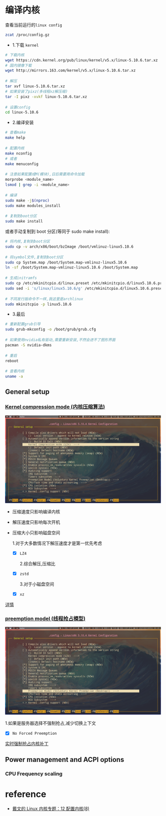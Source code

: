 # 编译内核

查看当前运行的`linux config`

```bash
zcat /proc/config.gz
```

- 1.下载 `kernel`

```bash
# 下载内核
wget https://cdn.kernel.org/pub/linux/kernel/v5.x/linux-5.10.6.tar.xz
# 国内镜像下载
wget http://mirrors.163.com/kernel/v5.x/linux-5.10.6.tar.xz

# 解压
tar xvf linux-5.10.6.tar.xz
# 如果安装了pixz(多线程xz解压缩)
tar -I pixz -xvkf linux-5.10.6.tar.xz

# 设置config
cd linux-5.10.6
```

- 2.编译安装

```bash
# 查看make
make help

# 配置内核
make nconfig
# 或者
make menuconfig

# 注意如果配置成M(模块),日后需要用命令加载
morprobe <module_name>
lsmod | grep -i <module_name>

# 编译
sudo make -j$(nproc)
sudo make modules_install

# 复制到boot分区
sudo make install
```

或者手动复制到 boot 分区(等同于 sudo make install):

```bash
# 将内核,复制到boot分区
sudo cp -v arch/x86/boot/bzImage /boot/vmlinuz-linux5.10.6

# 将symbol文件,复制到boot分区
sudo cp System.map /boot/System.map-vmlinuz-linux5.10.6
ln -sf /boot/System.map-vmlinuz-linux5.10.6 /boot/System.map

# 生成initramfs
sudo cp /etc/mkinitcpio.d/linux.preset /etc/mkinitcpio.d/linux5.10.6.preset
sudo sed -i 's/linux/linux5.10.6/g' /etc/mkinitcpio.d/linux5.10.6.preset

# 不同发行版命令不一样,我这里是archlinux
sudo mkinitcpio -p linux5.10.6
```

- 3.最后

```bash
# 重新配置grub引导
sudo grub-mkconfig -o /boot/grub/grub.cfg

# 如果使用nvidia私有驱动,需要重新安装,不然会进不了图形界面
pacman -S nvidia-dkms

# 重启
reboot

# 查看内核
uname -a
```

## General setup

### [Kernel compression mode (内核压缩算法)](https://git.kernel.org/pub/scm/linux/kernel/git/torvalds/linux.git/tree/init/Kconfig?id=aefcf2f4b58155d27340ba5f9ddbe9513da8286d#n200)

![image](./Pictures/kernel/compression.png)

- 压缩速度只影响编译内核
- 解压速度只影响每次开机
- 压缩大小只影响磁盘空间

  1.对于大多数情况下解压速度才是第一优先考虑

  - [x] `LZ4`

    2.综合解压,压缩比

  - [x] `zstd`

    3.对于小磁盘空间

  - [x] `xz`

[详情](https://lwn.net/Articles/817134/)

### [preemption model (线程抢占模型)](https://devarea.com/understanding-linux-kernel-preemption/)

![image](./Pictures/kernel/preemption.png)

1.如果是服务器选择不强制抢占,减少切换上下文

- [x] `No Forced Preemption`

[实时强制抢占内核补丁](https://rt.wiki.kernel.org/index.php/Main_Page)

## Power management and ACPI options

### CPU Frequency scaling

# reference

- [戴文的 Linux 内核专题：12 配置内核(8)](https://linux.cn/article-2386-1.html)

```

```
